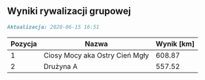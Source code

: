 ## Wyniki rywalizacji grupowej

```markdown
Aktualizacja: 2020-06-15 16:51
```

Pozycja | Nazwa | Wynik [km] |
------------ | -------------  | -------------
 1 |Ciosy Mocy aka Ostry Cień Mgły | 608.87 
 2 |Drużyna A | 557.52